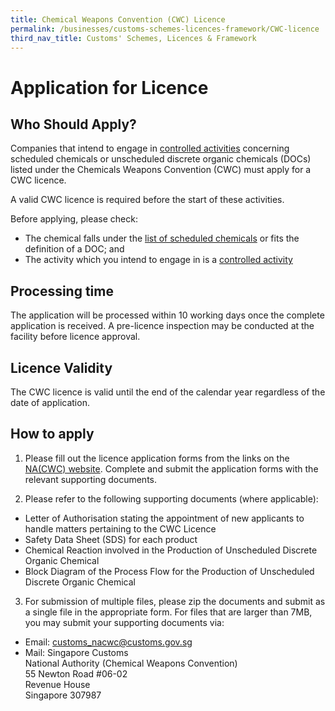 ```yaml
---
title: Chemical Weapons Convention (CWC) Licence
permalink: /businesses/customs-schemes-licences-framework/CWC-licence
third_nav_title: Customs' Schemes, Licences & Framework
---
```


# Application for Licence

## Who Should Apply?

Companies that intend to engage in  [controlled activities](/businesses/chemical-weapons-convention/licensing-requirements) concerning scheduled chemicals or unscheduled discrete organic chemicals (DOCs) listed under the Chemicals Weapons Convention (CWC) must apply for a CWC licence.

A valid CWC licence is required before the start of these activities.

Before applying, please check:

-   The chemical falls under the  [list of scheduled chemicals](/files/businesses/GuidetoNACWCLicencewithSchChemList.pdf)  or fits the definition of a DOC; and
-   The activity which you intend to engage in is a  [controlled activity](/businesses/chemical-weapons-convention/licensing-requirements)

## Processing time

The application will be processed within 10 working days once the complete application is received. A pre-licence inspection may be conducted at the facility before licence approval.

## Licence Validity

The CWC licence is valid until the end of the calendar year regardless of the date of application.

## How to apply

1) Please fill out the licence application forms from the links on the  [NA(CWC) website](/eservices/customs-forms-and-service-links). Complete and submit the application forms with the relevant supporting documents.

2) Please refer to the following supporting documents (where applicable):  

-   Letter of Authorisation stating the appointment of  new  applicants to handle matters pertaining to the CWC Licence
-   Safety Data Sheet (SDS) for each product
-   Chemical Reaction involved in the Production of Unscheduled Discrete Organic Chemical
-   Block Diagram of the Process Flow for the Production of Unscheduled Discrete Organic Chemical

3) For submission of multiple files, please zip the documents and submit as a single file in the appropriate form. For files that are larger than 7MB, you may submit your supporting documents via:

-   Email:  [customs_nacwc@customs.gov.sg](mailto:customs_nacwc@customs.gov.sg2)
-   Mail: Singapore Customs  
    National Authority (Chemical Weapons Convention)  
    55 Newton Road #06-02  
    Revenue House  
    Singapore 307987
